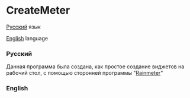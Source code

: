# CreateMeter

[Русский](ErikDenis/CreateMeter#русский) язык

[English](ErikDenis/CreateMeter#english) language

### Русский

Данная программа была создана, как простое создание виджетов на рабочий стол, с помощью сторонней программы "[Rainmeter](https://rainmeter.net)"

### English
